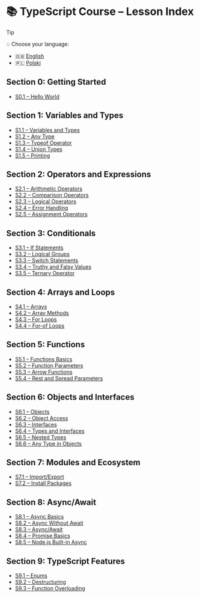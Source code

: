 # 📚 TypeScript Course – Lesson Index

> [!TIP]
> 💡 Choose your language:
>
> - 🇬🇧 [English](./README.md)
> - 🇵🇱 [Polski](./README.pl.md)

## Section 0: Getting Started

- [S0.1 – Hello World](./0-base/1-hello-world.ts)

## Section 1: Variables and Types

- [S1.1 – Variables and Types](./1-variables-and-types/1-vars-types.ts)
- [S1.2 – Any Type](./1-variables-and-types/2-any.ts)
- [S1.3 – Typeof Operator](./1-variables-and-types/3-typeof.ts)
- [S1.4 – Union Types](./1-variables-and-types/4-union-types.ts)
- [S1.5 – Printing](./1-variables-and-types/5-printing.ts)

## Section 2: Operators and Expressions

- [S2.1 – Arithmetic Operators](./2-operators-and-expressions/1-arithmetic.ts)
- [S2.2 – Comparison Operators](./2-operators-and-expressions/2-comparison.ts)
- [S2.3 – Logical Operators](./2-operators-and-expressions/3-logic.ts)
- [S2.4 – Error Handling](./2-operators-and-expressions/4-error-handling.ts)
- [S2.5 – Assignment Operators](./2-operators-and-expressions/5-assignment.ts)

## Section 3: Conditionals

- [S3.1 – If Statements](./3-conditionals/1-if-statement.ts)
- [S3.2 – Logical Groups](./3-conditionals/2-logical-groups.ts)
- [S3.3 – Switch Statements](./3-conditionals/3-switch-statements.ts)
- [S3.4 – Truthy and Falsy Values](./3-conditionals/4-truthy-falsy.ts)
- [S3.5 – Ternary Operator](./3-conditionals/5-ternary.ts)

## Section 4: Arrays and Loops

- [S4.1 – Arrays](./4-arrays-and-loops/1-arrays.ts)
- [S4.2 – Array Methods](./4-arrays-and-loops/2-array-methods.ts)
- [S4.3 – For Loops](./4-arrays-and-loops/3-for-loop.ts)
- [S4.4 – For-of Loops](./4-arrays-and-loops/4-for-of-loops.ts)

## Section 5: Functions

- [S5.1 – Functions Basics](./5-functions/1-functions.ts)
- [S5.2 – Function Parameters](./5-functions/2-function-params.ts)
- [S5.3 – Arrow Functions](./5-functions/3-arrow-functions.ts)
- [S5.4 – Rest and Spread Parameters](./5-functions/4-rest-spread-params.ts)

## Section 6: Objects and Interfaces

- [S6.1 – Objects](./6-objects-interfaces/1-objects.ts)
- [S6.2 – Object Access](./6-objects-interfaces/2-object-access.ts)
- [S6.3 – Interfaces](./6-objects-interfaces/3-interfaces.ts)
- [S6.4 – Types and Interfaces](./6-objects-interfaces/4-types-and-interfaces.ts)
- [S6.5 – Nested Types](./6-objects-interfaces/5-nested-types.ts)
- [S6.6 – Any Type in Objects](./6-objects-interfaces/6-any.ts)

## Section 7: Modules and Ecosystem

- [S7.1 – Import/Export](./7-modules-and-ecosystem/1-import-export.ts)
- [S7.2 – Install Packages](./7-modules-and-ecosystem/2-install-packages.ts)

## Section 8: Async/Await

- [S8.1 – Async Basics](./8-async-await/1-async-basic.ts)
- [S8.2 – Async Without Await](./8-async-await/2-async-without-await.ts)
- [S8.3 – Async/Await](./8-async-await/3-async-await.ts)
- [S8.4 – Promise Basics](./8-async-await/promises-basics.ts)
- [S8.5 – Node.js Built-in Async](./8-async-await/4-nodejs-builtin-async.ts)

## Section 9: TypeScript Features

- [S9.1 – Enums](./9-ts-features/1-enums.ts)
- [S9.2 – Destructuring](./9-ts-features/2-destructuring.ts)
- [S9.3 – Function Overloading](./9-ts-features/3-function-overloading.ts)
